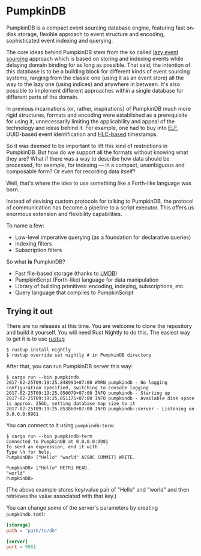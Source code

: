 # PumpkinDB

PumpkinDB is a compact event sourcing database engine, featuring fast on-disk storage,
flexible approach to event structure and encoding, sophisticated event indexing
and querying.

The core ideas behind PumpkinDB stem from the so called 
[lazy event sourcing](https://www.youtube.com/watch?v=aqv8d1pjmU8)
approach which is based on storing and indexing events while delaying domain
binding for as long as possible. That said, the intention of this database is to
be a building block for different kinds of event sourcing systems, ranging from
the classic one (using it as an event store) all the way to the lazy one (using
indices) and anywhere in between. It's also possible to implement different approaches
within a single database for different parts of the domain.

In previous incarnations (or, rather, inspirations) of PumpkinDB much more rigid structures,
formats and encoding were established as a prerequisite for using it, unnecessarily limiting
the applicability and appeal of the technology and ideas behind it. For example, one had to buy
into [ELF](https://rfc.eventsourcing.com/spec:1/ELF), UUID-based event identification and
[HLC-based](https://rfc.eventsourcing.com/spec:6/HLC) timestamps.

So it was deemed to be important to lift this kind of restrictions in PumpkinDB. But how do we
support all the formats without knowing what they are? What if there was a way to describe how data should be processed, for example,
for indexing — in a compact, unambiguous and composable form? Or even for recording data
itself?

Well, that's where the idea to use something like a Forth-like language was born.

Instead of devising custom protocols for talking to PumpkinDB, the protocol of communication has
become a pipeline to a script executor. This offers us enormous extension and flexibility capabilities.
 
To name a few:

* Low-level imperative querying (as a foundation for declarative queries)
* Indexing filters
* Subscription filters

So what **is** PumpkinDB?

* Fast file-based storage (thanks to [LMDB](http://lmdb.tech))
* PumpkinScript (Forth-like) language for data manipulation
* Library of building primitives: encoding, indexing, subscriptions, etc.
* Query language that compiles to PumpkinScript


## Trying it out

There are no releases at this time. You are welcome to clone the repository and build
it yourself. You will need Rust Nightly to do this. The easiest way to get it is to use
[rustup](https://www.rust-lang.org/en-US/install.html)

```shell
$ rustup install nightly
$ rustup override set nightly # in PumpkinDB directory
```

After that, you can run PumpkinDB server this way:

```
$ cargo run --bin pumpkindb
2017-02-25T09:19:25.848993+07:00 WARN pumpkindb - No logging configuration specified, switching to console logging
2017-02-25T09:19:25.850079+07:00 INFO pumpkindb - Starting up
2017-02-25T09:19:25.851175+07:00 INFO pumpkindb - Available disk space is approx. 25Gb, setting database map size to it
2017-02-25T09:19:25.853860+07:00 INFO pumpkindb::server - Listening on 0.0.0.0:9981
```

You can connect to it using `pumpkindb-term`:

```
$ cargo run --bin pumpkindb-term
Connected to PumpkinDB at 0.0.0.0:9981
To send an expression, end it with `.`
Type \h for help.
PumpkinDB> ["Hello" "world" ASSOC COMMIT] WRITE.

PumpkinDB> ["Hello" RETR] READ.
"world"
PumpkinDB>
```

(The above example stores key/value pair of "Hello" and "world" and
then retrieves the value associated with that key.)

You can change some of the server's parameters by creating `pumpkindb.toml`:

```toml
[storage]
path = "path/to/db"

[server]
port = 9981
```